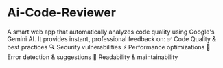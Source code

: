 # Ai-Code-Reviewer
A smart web app that automatically analyzes code quality using Google's Gemini AI. It provides instant, professional feedback on:
✅ Code Quality &amp; best practices
🔍 Security vulnerabilities
⚡ Performance optimizations
🎯 Error detection &amp; suggestions
📝 Readability &amp; maintainability
